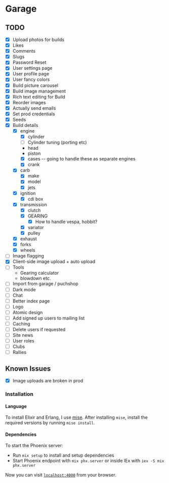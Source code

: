 # Garage

## TODO

- [x] Upload photos for builds
- [x] Likes
- [x] Comments
- [x] Slugs
- [x] Password Reset
- [x] User settings page
- [x] User profile page
- [x] User fancy colors
- [x] Build picture carousel
- [x] Build image management
- [x] Rich text editing for Build
- [x] Reorder images
- [x] Actually send emails
- [x] Set prod credentials
- [x] Seeds
- [x] Build details
  - [x] engine
    - [x] cylinder
    - [ ] Cylinder tuning (porting etc)
    - head
    - piston
    - [x] cases -- going to handle these as separate engines
    - [x] crank
  - [x] carb
    - [x] make
    - [x] model
    - [x] jets
  - [x] ignition
    - [x] cdi box
  - [x] transmission
    - [x] clutch
    - [x] GEARING
      - [x] How to handle vespa, hobbit?
    - [x] variator
    - [x] pulley
  - [x] exhaust
  - [x] forks
  - [x] wheels
- [ ] Image flagging
- [x] Client-side image upload + auto upload
- [ ] Tools
  - Gearing calculator
  - blowdown etc.
- [ ] Import from garage / puchshop
- [ ] Dark mode
- [ ] Chat
- [ ] Better index page
- [ ] Logo
- [ ] Atomic design
- [ ] Add signed up users to mailing list
- [ ] Caching
- [ ] Delete users if requested
- [ ] Site news
- [ ] User roles
- [ ] Clubs
- [ ] Rallies

## Known Issues

- [x] Image uploads are broken in prod

### Installation

#### Language

To install Elixir and Erlang, I use [mise](https://github.com/jdx/mise).
After installing `mise`, install the required versions by running `mise install`.

#### Dependencies

To start the Phoenix server:

- Run `mix setup` to install and setup dependencies
- Start Phoenix endpoint with `mix phx.server` or inside IEx with `iex -S mix phx.server`

Now you can visit [`localhost:4000`](http://localhost:4000) from your browser.
